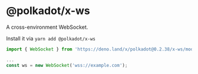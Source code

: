 # @polkadot/x-ws

A cross-environment WebSocket.

Install it via `yarn add @polkadot/x-ws`

```js
import { WebSocket } from 'https://deno.land/x/polkadot@0.2.38/x-ws/mod.ts';

...
const ws = new WebSocket('wss://example.com');
```
